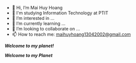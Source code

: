 - 👋 Hi, I’m Mai Huy Hoang
- 🏫 I'm studying Information Technology at PTIT
- 👀 I’m interested in ...
- 🌱 I’m currently learning ...
- 💞️ I’m looking to collaborate on ...
- 📫 How to reach me: maihuyhoang13042002@gmail.com
<p align="center">

  ***Welcome to my planet!***
  
</p>

   ***Welcome to my Planet***

<!---
HoangMH1304/HoangMH1304 is a ✨ special ✨ repository because its `README.md` (this file) appears on your GitHub profile.
You can click the Preview link to take a look at your changes.
--->
